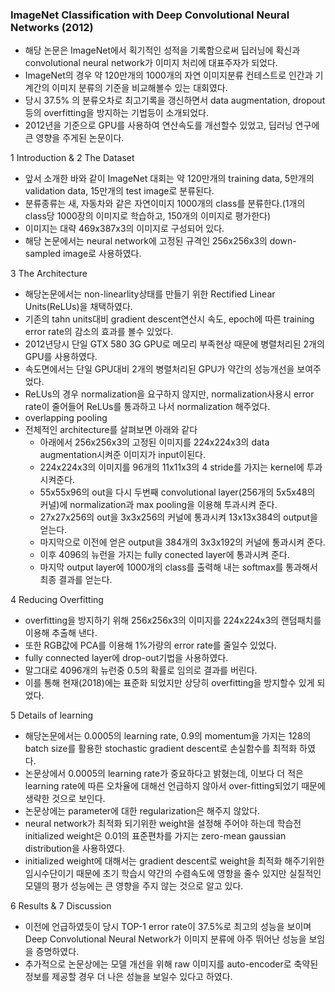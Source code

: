 ### ImageNet Classification with Deep Convolutional Neural Networks (2012)

- 해당 논문은 ImageNet에서 획기적인 성적을 기록함으로써 딥러닝에 확신과 convolutional neural network가 이미지 처리에 대표주자가 되었다.
- ImageNet의 경우 약 120만개의 1000개의 자연 이미지분류 컨테스트로 인간과 기계간의 이미지 분류의 기준을 비교해볼수 있는 대회였다.
- 당시 37.5% 의 분류오차로 최고기록을 갱신하면서 data augmentation, dropout등의 overfitting을 방지하는 기법등이 소개되었다.
- 2012년을 기준으로 GPU를 사용하여 연산속도를 개선할수 있었고, 딥러닝 연구에 큰 영향을 주게된 논문이다.

1 Introduction & 2 The Dataset

- 앞서 소개한 바와 같이 ImageNet 대회는 약 120만개의 training data, 5만개의 validation data, 15만개의 test image로 분류된다. 
- 분류종류는 새, 자동차와 같은 자연이미지 1000개의 class를 분류한다.(1개의 class당 1000장의 이미지로 학습하고, 150개의 이미지로 평가한다)
- 이미지는 대략 469x387x3의 이미지로 구성되어 있다.
- 해당 논문에서는 neural network에 고정된 규격인 256x256x3의 down-sampled image로 사용하였다.

3 The Architecture

- 해당논문에서는 non-linearlity상태를 만들기 위한 Rectified Linear Units(ReLUs)을 채택하였다.
- 기존의 tahn units대비 gradient descent연산시 속도, epoch에 따른 training error rate의 감소의 효과를 볼수 있었다.
- 2012년당시 단일 GTX 580 3G GPU로 메모리 부족현상 때문에 병렬처리된 2개의 GPU를 사용하였다.
- 속도면에서는 단일 GPU대비 2개의 병렬처리된 GPU가 약간의 성능개선을 보여주었다.
- ReLUs의 경우 normalization을 요구하지 않지만, normalization사용시 error rate이 줄어들어 ReLUs를 통과하고 나서 normalization 해주었다.
- overlapping pooling
- 전체적인 architecture를 살펴보면 아래와 같다
    - 아래에서 256x256x3의 고정된 이미지를 224x224x3의 data augmentation시켜준 이미지가 input이된다.
    - 224x224x3의 이미지를 96개의 11x11x3의 4 stride를 가지는 kernel에 투과시켜준다.
    - 55x55x96의 out을 다시 두번째 convolutional layer(256개의 5x5x48의 커널)에 normalization과 max pooling을 이용해 투과시켜 준다.
    - 27x27x256의 out을 3x3x256의 커널에 통과시켜 13x13x384의 output을 얻는다.
    - 마지막으로 이전에 얻은 output을 384개의 3x3x192의 커널에 통과시켜 준다.
    - 이후 4096의 뉴런을 가지는 fully conected layer에 통과시켜 준다.
    - 마지막 output layer에 1000개의 class를 출력해 내는 softmax를 통과해서 최종 결과를 얻는다.
    
4 Reducing Overfitting

- overfitting을 방지하기 위해 256x256x3의 이미지를 224x224x3의 랜덤패치를 이용해 추출해 낸다.
- 또한 RGB값에 PCA를 이용해 1%가량의 error rate를 줄일수 있었다.
- fully connected layer에 drop-out기법을 사용하였다.
- 말그대로 4096개의 뉴런중 0.5의 확률로 임의로 결과를 버린다.
- 이를 통해 현재(2018)에는 표준화 되었지만 상당히 overfitting을 방지할수 있게 되었다.

5 Details of learning

- 해당논문에서는 0.0005의 learning rate, 0.9의 momentum을 가지는 128의 batch size를 활용한 stochastic gradient descent로 손실함수를 최적화 하였다.
- 논문상에서 0.0005의 learning rate가 중요하다고 밝혔는데, 이보다 더 적은 learning rate에 따른 오차율에 대해선 언급하지 않아서 over-fitting되었기 때문에 생략한 것으로 보인다.
- 논문상에는 parameter에 대한 regularization은 해주지 않았다.
- neural network가 최적화 되기위한 weight을 설정해 주어야 하는데 학습전 initialized weight은 0.01의 표준편차를 가지는 zero-mean gaussian distribution을 사용하였다.
- initialized weight에 대해서는 gradient descent로 weight을 최적화 해주기위한 임시수단이기 때문에 초기 학습시 약간의 수렴속도에 영항을 줄수 있지만 실질적인 모델의 평가 성능에는 큰 영향을 주지 않는 것으로 알고 있다.

6 Results & 7 Discussion

- 이전에 언급하였듯이 당시 TOP-1 error rate이 37.5%로 최고의 성능을 보이며 Deep Convolutional Neural Network가 이미지 분류에 아주 뛰어난 성능을 보임을 증명하였다.
- 추가적으로 논문상에는 모델 개선을 위해 raw 이미지를 auto-encoder로 축약된 정보를 제공할 경우 더 나은 성늘을 보일수 있다고 하였다.
